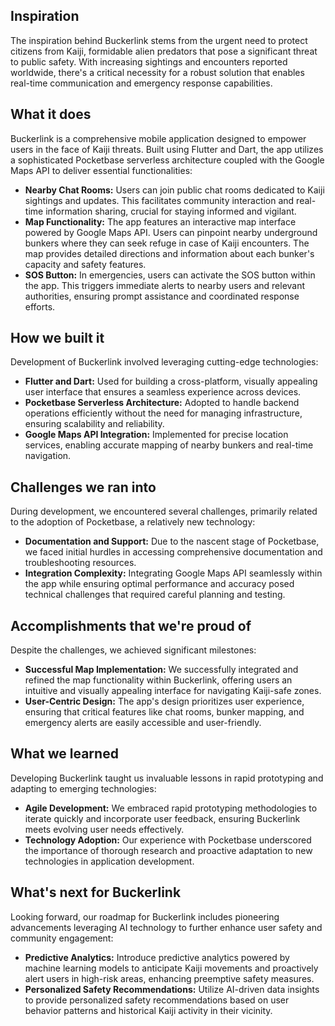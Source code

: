 ## Inspiration

The inspiration behind Buckerlink stems from the urgent need to protect citizens from Kaiji, formidable alien predators that pose a significant threat to public safety. With increasing sightings and encounters reported worldwide, there's a critical necessity for a robust solution that enables real-time communication and emergency response capabilities.

## What it does

Buckerlink is a comprehensive mobile application designed to empower users in the face of Kaiji threats. Built using Flutter and Dart, the app utilizes a sophisticated Pocketbase serverless architecture coupled with the Google Maps API to deliver essential functionalities:

- **Nearby Chat Rooms:** Users can join public chat rooms dedicated to Kaiji sightings and updates. This facilitates community interaction and real-time information sharing, crucial for staying informed and vigilant.
- **Map Functionality:** The app features an interactive map interface powered by Google Maps API. Users can pinpoint nearby underground bunkers where they can seek refuge in case of Kaiji encounters. The map provides detailed directions and information about each bunker's capacity and safety features.
- **SOS Button:** In emergencies, users can activate the SOS button within the app. This triggers immediate alerts to nearby users and relevant authorities, ensuring prompt assistance and coordinated response efforts.

## How we built it

Development of Buckerlink involved leveraging cutting-edge technologies:

- **Flutter and Dart:** Used for building a cross-platform, visually appealing user interface that ensures a seamless experience across devices.
- **Pocketbase Serverless Architecture:** Adopted to handle backend operations efficiently without the need for managing infrastructure, ensuring scalability and reliability.
- **Google Maps API Integration:** Implemented for precise location services, enabling accurate mapping of nearby bunkers and real-time navigation.

## Challenges we ran into

During development, we encountered several challenges, primarily related to the adoption of Pocketbase, a relatively new technology:

- **Documentation and Support:** Due to the nascent stage of Pocketbase, we faced initial hurdles in accessing comprehensive documentation and troubleshooting resources.
- **Integration Complexity:** Integrating Google Maps API seamlessly within the app while ensuring optimal performance and accuracy posed technical challenges that required careful planning and testing.

## Accomplishments that we're proud of

Despite the challenges, we achieved significant milestones:

- **Successful Map Implementation:** We successfully integrated and refined the map functionality within Buckerlink, offering users an intuitive and visually appealing interface for navigating Kaiji-safe zones.
- **User-Centric Design:** The app's design prioritizes user experience, ensuring that critical features like chat rooms, bunker mapping, and emergency alerts are easily accessible and user-friendly.

## What we learned

Developing Buckerlink taught us invaluable lessons in rapid prototyping and adapting to emerging technologies:

- **Agile Development:** We embraced rapid prototyping methodologies to iterate quickly and incorporate user feedback, ensuring Buckerlink meets evolving user needs effectively.
- **Technology Adoption:** Our experience with Pocketbase underscored the importance of thorough research and proactive adaptation to new technologies in application development.

## What's next for Buckerlink

Looking forward, our roadmap for Buckerlink includes pioneering advancements leveraging AI technology to further enhance user safety and community engagement:

- **Predictive Analytics:** Introduce predictive analytics powered by machine learning models to anticipate Kaiji movements and proactively alert users in high-risk areas, enhancing preemptive safety measures.
- **Personalized Safety Recommendations:** Utilize AI-driven data insights to provide personalized safety recommendations based on user behavior patterns and historical Kaiji activity in their vicinity.